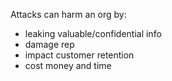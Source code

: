 Attacks can harm an org by:
- leaking valuable/confidential info
- damage rep
- impact customer retention
- cost money and time
